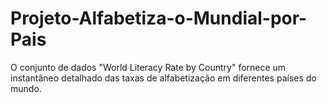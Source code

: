 # Projeto-Alfabetiza-o-Mundial-por-Pais
O conjunto de dados "World Literacy Rate by Country" fornece um instantâneo detalhado das taxas de alfabetização em diferentes países do mundo.
